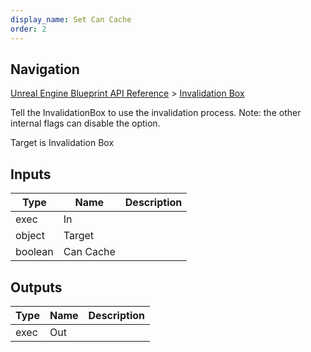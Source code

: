 ```yaml
---
display_name: Set Can Cache
order: 2
---
```

## Navigation

[Unreal Engine Blueprint API Reference](https://dev.epicgames.com/documentation/en-us/unreal-engine/BlueprintAPI) > [Invalidation Box](https://dev.epicgames.com/documentation/en-us/unreal-engine/BlueprintAPI/InvalidationBox)

Tell the InvalidationBox to use the invalidation process.
Note: the other internal flags can disable the option.

Target is Invalidation Box

## Inputs

| Type | Name | Description |
| --- | --- | --- |
| exec | In |  |
| object | Target |  |
| boolean | Can Cache |  |

## Outputs

| Type | Name | Description |
| --- | --- | --- |
| exec | Out |  |
